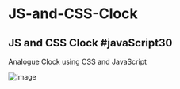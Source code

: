 # JS-and-CSS-Clock
## JS and CSS Clock #javaScript30

Analogue Clock using CSS and JavaScript

![image](https://user-images.githubusercontent.com/5682971/84440151-22f96000-abff-11ea-826e-052ef01cc8f8.png)

